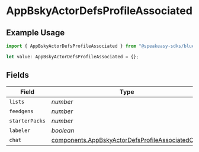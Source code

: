# AppBskyActorDefsProfileAssociated

## Example Usage

```typescript
import { AppBskyActorDefsProfileAssociated } from "@speakeasy-sdks/bluesky/models/components";

let value: AppBskyActorDefsProfileAssociated = {};
```

## Fields

| Field                                                                                                                | Type                                                                                                                 | Required                                                                                                             | Description                                                                                                          |
| -------------------------------------------------------------------------------------------------------------------- | -------------------------------------------------------------------------------------------------------------------- | -------------------------------------------------------------------------------------------------------------------- | -------------------------------------------------------------------------------------------------------------------- |
| `lists`                                                                                                              | *number*                                                                                                             | :heavy_minus_sign:                                                                                                   | N/A                                                                                                                  |
| `feedgens`                                                                                                           | *number*                                                                                                             | :heavy_minus_sign:                                                                                                   | N/A                                                                                                                  |
| `starterPacks`                                                                                                       | *number*                                                                                                             | :heavy_minus_sign:                                                                                                   | N/A                                                                                                                  |
| `labeler`                                                                                                            | *boolean*                                                                                                            | :heavy_minus_sign:                                                                                                   | N/A                                                                                                                  |
| `chat`                                                                                                               | [components.AppBskyActorDefsProfileAssociatedChat](../../models/components/appbskyactordefsprofileassociatedchat.md) | :heavy_minus_sign:                                                                                                   | N/A                                                                                                                  |